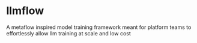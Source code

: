 # llmflow
A metaflow inspired model training framework meant for platform teams to effortlessly allow llm training at scale and low cost
